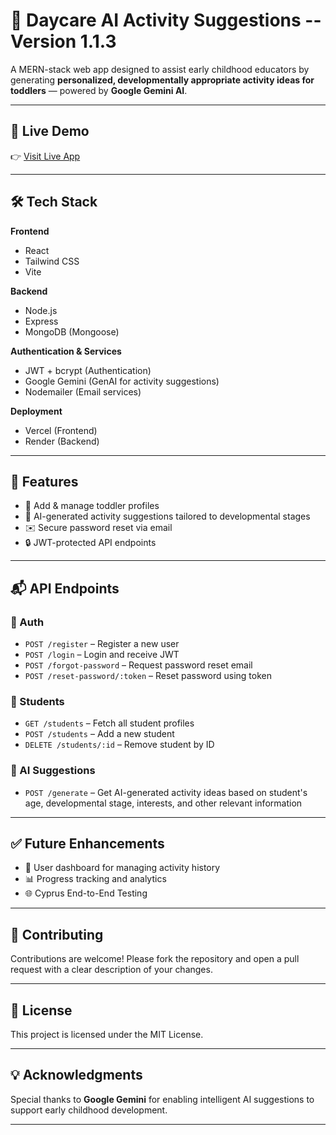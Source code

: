 # 🧠 Daycare AI Activity Suggestions -- Version 1.1.3

A MERN-stack web app designed to assist early childhood educators by generating **personalized, developmentally appropriate activity ideas for toddlers** — powered by **Google Gemini AI**.

---

## 🚀 Live Demo

👉 [Visit Live App](https://daycare-ai-activity-suggestions.vercel.app)

---

## 🛠️ Tech Stack

**Frontend**  
- React  
- Tailwind CSS  
- Vite  

**Backend**  
- Node.js  
- Express  
- MongoDB (Mongoose)  

**Authentication & Services**  
- JWT + bcrypt (Authentication)  
- Google Gemini (GenAI for activity suggestions)  
- Nodemailer (Email services)  

**Deployment**  
- Vercel (Frontend)  
- Render (Backend)

---

## 🔐 Features

- 👶 Add & manage toddler profiles  
- 🧠 AI-generated activity suggestions tailored to developmental stages  
- ✉️ Secure password reset via email  
- 🔒 JWT-protected API endpoints  

---

## 📬 API Endpoints

### 🧾 Auth
- `POST /register` – Register a new user  
- `POST /login` – Login and receive JWT  
- `POST /forgot-password` – Request password reset email  
- `POST /reset-password/:token` – Reset password using token  

### 👶 Students
- `GET /students` – Fetch all student profiles  
- `POST /students` – Add a new student  
- `DELETE /students/:id` – Remove student by ID  

### 🤖 AI Suggestions
- `POST /generate` – Get AI-generated activity ideas based on student's age, developmental stage, interests, and other relevant information

---

## ✅ Future Enhancements

- 🧾 User dashboard for managing activity history  
- 📊 Progress tracking and analytics  
- 🌐 Cyprus End-to-End Testing

---

## 🤝 Contributing

Contributions are welcome! Please fork the repository and open a pull request with a clear description of your changes.

---

## 📄 License

This project is licensed under the MIT License.

---

## 💡 Acknowledgments

Special thanks to **Google Gemini** for enabling intelligent AI suggestions to support early childhood development.

---

